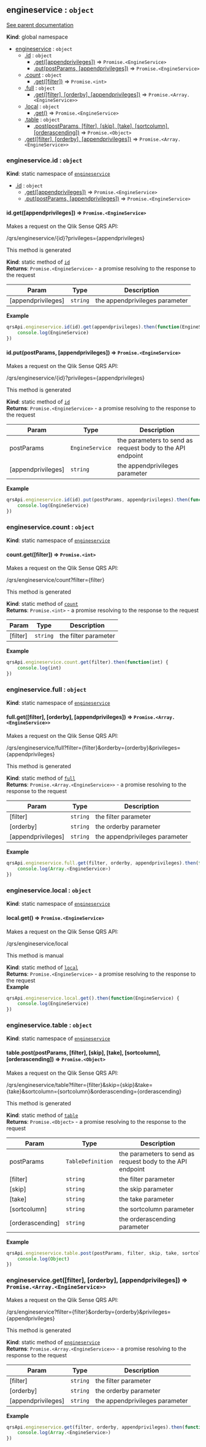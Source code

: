 <a name="engineservice"></a>
## engineservice : <code>object</code>
[See parent documentation](qrs.md)

**Kind**: global namespace  

* [engineservice](#engineservice) : <code>object</code>
  * [.id](#engineservice.id) : <code>object</code>
    * [.get([appendprivileges])](#engineservice.id.get) ⇒ <code>Promise.&lt;EngineService&gt;</code>
    * [.put(postParams, [appendprivileges])](#engineservice.id.put) ⇒ <code>Promise.&lt;EngineService&gt;</code>
  * [.count](#engineservice.count) : <code>object</code>
    * [.get([filter])](#engineservice.count.get) ⇒ <code>Promise.&lt;int&gt;</code>
  * [.full](#engineservice.full) : <code>object</code>
    * [.get([filter], [orderby], [appendprivileges])](#engineservice.full.get) ⇒ <code>Promise.&lt;Array.&lt;EngineService&gt;&gt;</code>
  * [.local](#engineservice.local) : <code>object</code>
    * [.get()](#engineservice.local.get) ⇒ <code>Promise.&lt;EngineService&gt;</code>
  * [.table](#engineservice.table) : <code>object</code>
    * [.post(postParams, [filter], [skip], [take], [sortcolumn], [orderascending])](#engineservice.table.post) ⇒ <code>Promise.&lt;Object&gt;</code>
  * [.get([filter], [orderby], [appendprivileges])](#engineservice.get) ⇒ <code>Promise.&lt;Array.&lt;EngineService&gt;&gt;</code>

<a name="engineservice.id"></a>
### engineservice.id : <code>object</code>
**Kind**: static namespace of <code>[engineservice](#engineservice)</code>  

* [.id](#engineservice.id) : <code>object</code>
  * [.get([appendprivileges])](#engineservice.id.get) ⇒ <code>Promise.&lt;EngineService&gt;</code>
  * [.put(postParams, [appendprivileges])](#engineservice.id.put) ⇒ <code>Promise.&lt;EngineService&gt;</code>

<a name="engineservice.id.get"></a>
#### id.get([appendprivileges]) ⇒ <code>Promise.&lt;EngineService&gt;</code>
Makes a request on the Qlik Sense QRS API:

/qrs/engineservice/{id}?privileges={appendprivileges}

This method is generated

**Kind**: static method of <code>[id](#engineservice.id)</code>  
**Returns**: <code>Promise.&lt;EngineService&gt;</code> - a promise resolving to the response to the request  

| Param | Type | Description |
| --- | --- | --- |
| [appendprivileges] | <code>string</code> | the appendprivileges parameter |

**Example**  
```javascript
qrsApi.engineservice.id(id).get(appendprivileges).then(function(EngineService) {
    console.log(EngineService)
})
```
<a name="engineservice.id.put"></a>
#### id.put(postParams, [appendprivileges]) ⇒ <code>Promise.&lt;EngineService&gt;</code>
Makes a request on the Qlik Sense QRS API:

/qrs/engineservice/{id}?privileges={appendprivileges}

This method is generated

**Kind**: static method of <code>[id](#engineservice.id)</code>  
**Returns**: <code>Promise.&lt;EngineService&gt;</code> - a promise resolving to the response to the request  

| Param | Type | Description |
| --- | --- | --- |
| postParams | <code>EngineService</code> | the parameters to send as request body to the API endpoint |
| [appendprivileges] | <code>string</code> | the appendprivileges parameter |

**Example**  
```javascript
qrsApi.engineservice.id(id).put(postParams, appendprivileges).then(function(EngineService) {
    console.log(EngineService)
})
```
<a name="engineservice.count"></a>
### engineservice.count : <code>object</code>
**Kind**: static namespace of <code>[engineservice](#engineservice)</code>  
<a name="engineservice.count.get"></a>
#### count.get([filter]) ⇒ <code>Promise.&lt;int&gt;</code>
Makes a request on the Qlik Sense QRS API:

/qrs/engineservice/count?filter={filter}

This method is generated

**Kind**: static method of <code>[count](#engineservice.count)</code>  
**Returns**: <code>Promise.&lt;int&gt;</code> - a promise resolving to the response to the request  

| Param | Type | Description |
| --- | --- | --- |
| [filter] | <code>string</code> | the filter parameter |

**Example**  
```javascript
qrsApi.engineservice.count.get(filter).then(function(int) {
    console.log(int)
})
```
<a name="engineservice.full"></a>
### engineservice.full : <code>object</code>
**Kind**: static namespace of <code>[engineservice](#engineservice)</code>  
<a name="engineservice.full.get"></a>
#### full.get([filter], [orderby], [appendprivileges]) ⇒ <code>Promise.&lt;Array.&lt;EngineService&gt;&gt;</code>
Makes a request on the Qlik Sense QRS API:

/qrs/engineservice/full?filter={filter}&orderby={orderby}&privileges={appendprivileges}

This method is generated

**Kind**: static method of <code>[full](#engineservice.full)</code>  
**Returns**: <code>Promise.&lt;Array.&lt;EngineService&gt;&gt;</code> - a promise resolving to the response to the request  

| Param | Type | Description |
| --- | --- | --- |
| [filter] | <code>string</code> | the filter parameter |
| [orderby] | <code>string</code> | the orderby parameter |
| [appendprivileges] | <code>string</code> | the appendprivileges parameter |

**Example**  
```javascript
qrsApi.engineservice.full.get(filter, orderby, appendprivileges).then(function(Array.<EngineService>) {
    console.log(Array.<EngineService>)
})
```
<a name="engineservice.local"></a>
### engineservice.local : <code>object</code>
**Kind**: static namespace of <code>[engineservice](#engineservice)</code>  
<a name="engineservice.local.get"></a>
#### local.get() ⇒ <code>Promise.&lt;EngineService&gt;</code>
Makes a request on the Qlik Sense QRS API:

/qrs/engineservice/local

This method is manual

**Kind**: static method of <code>[local](#engineservice.local)</code>  
**Returns**: <code>Promise.&lt;EngineService&gt;</code> - a promise resolving to the response to the request  
**Example**  
```javascript
qrsApi.engineservice.local.get().then(function(EngineService) {
    console.log(EngineService)
})
```
<a name="engineservice.table"></a>
### engineservice.table : <code>object</code>
**Kind**: static namespace of <code>[engineservice](#engineservice)</code>  
<a name="engineservice.table.post"></a>
#### table.post(postParams, [filter], [skip], [take], [sortcolumn], [orderascending]) ⇒ <code>Promise.&lt;Object&gt;</code>
Makes a request on the Qlik Sense QRS API:

/qrs/engineservice/table?filter={filter}&skip={skip}&take={take}&sortcolumn={sortcolumn}&orderascending={orderascending}

This method is generated

**Kind**: static method of <code>[table](#engineservice.table)</code>  
**Returns**: <code>Promise.&lt;Object&gt;</code> - a promise resolving to the response to the request  

| Param | Type | Description |
| --- | --- | --- |
| postParams | <code>TableDefinition</code> | the parameters to send as request body to the API endpoint |
| [filter] | <code>string</code> | the filter parameter |
| [skip] | <code>string</code> | the skip parameter |
| [take] | <code>string</code> | the take parameter |
| [sortcolumn] | <code>string</code> | the sortcolumn parameter |
| [orderascending] | <code>string</code> | the orderascending parameter |

**Example**  
```javascript
qrsApi.engineservice.table.post(postParams, filter, skip, take, sortcolumn, orderascending).then(function(Object) {
    console.log(Object)
})
```
<a name="engineservice.get"></a>
### engineservice.get([filter], [orderby], [appendprivileges]) ⇒ <code>Promise.&lt;Array.&lt;EngineService&gt;&gt;</code>
Makes a request on the Qlik Sense QRS API:

/qrs/engineservice?filter={filter}&orderby={orderby}&privileges={appendprivileges}

This method is generated

**Kind**: static method of <code>[engineservice](#engineservice)</code>  
**Returns**: <code>Promise.&lt;Array.&lt;EngineService&gt;&gt;</code> - a promise resolving to the response to the request  

| Param | Type | Description |
| --- | --- | --- |
| [filter] | <code>string</code> | the filter parameter |
| [orderby] | <code>string</code> | the orderby parameter |
| [appendprivileges] | <code>string</code> | the appendprivileges parameter |

**Example**  
```javascript
qrsApi.engineservice.get(filter, orderby, appendprivileges).then(function(Array.<EngineService>) {
    console.log(Array.<EngineService>)
})
```
